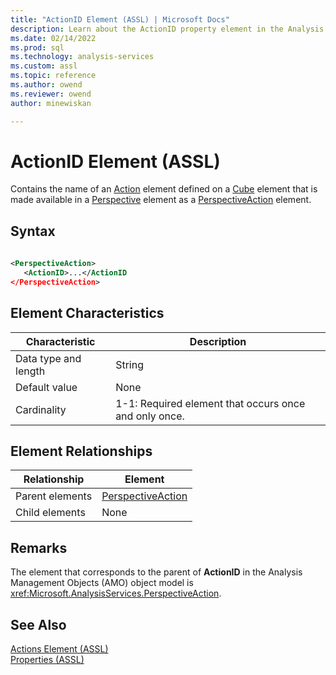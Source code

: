 ```yaml
---
title: "ActionID Element (ASSL) | Microsoft Docs"
description: Learn about the ActionID property element in the Analysis Services Scripting Language (ASSL) schema.
ms.date: 02/14/2022
ms.prod: sql
ms.technology: analysis-services
ms.custom: assl
ms.topic: reference
ms.author: owend
ms.reviewer: owend
author: minewiskan

---
```

# ActionID Element (ASSL)

  Contains the name of an [Action](../objects/action-element-assl.md) element defined on a [Cube](../objects/cube-element-assl.md) element that is made available in a [Perspective](../objects/perspective-element-assl.md) element as a [PerspectiveAction](../data-type/perspectiveaction-data-type-assl.md) element.  
  
## Syntax  
  
```xml  
  
<PerspectiveAction>  
   <ActionID>...</ActionID  
</PerspectiveAction>  
```  
  
## Element Characteristics  
  
|Characteristic|Description|  
|--------------------|-----------------|  
|Data type and length|String|  
|Default value|None|  
|Cardinality|1-1: Required element that occurs once and only once.|  
  
## Element Relationships  
  
|Relationship|Element|  
|------------------|-------------|  
|Parent elements|[PerspectiveAction](../data-type/perspectiveaction-data-type-assl.md)|  
|Child elements|None|  
  
## Remarks  
 The element that corresponds to the parent of **ActionID** in the Analysis Management Objects (AMO) object model is <xref:Microsoft.AnalysisServices.PerspectiveAction>.  
  
## See Also  
 [Actions Element &#40;ASSL&#41;](../collections/actions-element-assl.md)   
 [Properties &#40;ASSL&#41;](properties-assl.md)  
  
  
